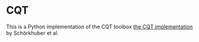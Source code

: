 # CQT
This is a Python implementation of the CQT toolbox [the CQT implementation](http://www.cs.tut.fi/sgn/arg/CQT/) by Schörkhuber et al.



